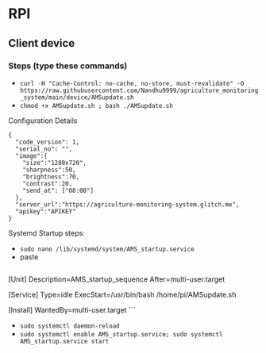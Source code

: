 # RPI
## Client device

### Steps (type these commands)
  - `curl -H "Cache-Control: no-cache, no-store, must-revalidate" -O https://raw.githubusercontent.com/Nandhu9999/agriculture_monitoring_system/main/device/AMSupdate.sh`
  - `chmod +x AMSupdate.sh ; bash ./AMSupdate.sh`
  
Configuration Details
```
{
  "code_version": 1,
  "serial_no": "",
  "image":{
    "size":"1280x720",
    "sharpness":50,
    "brightness":70,
    "contrast":20,
    "send_at": ["08:00"]
  },
  "server_url":"https://agriculture-monitoring-system.glitch.me",
  "apikey":"APIKEY"
}
```

Systemd Startup steps:
  - `sudo nano /lib/systemd/system/AMS_startup.service`
  - paste
    ```
[Unit]
 Description=AMS_startup_sequence
 After=multi-user.target

 [Service]
 Type=idle
 ExecStart=/usr/bin/bash /home/pi/AMSupdate.sh

 [Install]
 WantedBy=multi-user.target
    ```
  - `sudo systemctl daemon-reload`
  - `sudo systemctl enable AMS_startup.service; sudo systemctl AMS_startup.service start`
